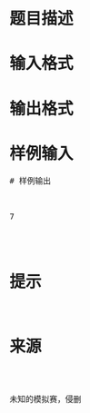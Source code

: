 

# 题目描述



# 输入格式



# 输出格式



# 样例输入


<pre>
# 样例输出


<pre>7</pre>

# 提示



# 来源


<p>
未知的模拟赛，侵删
</p>
